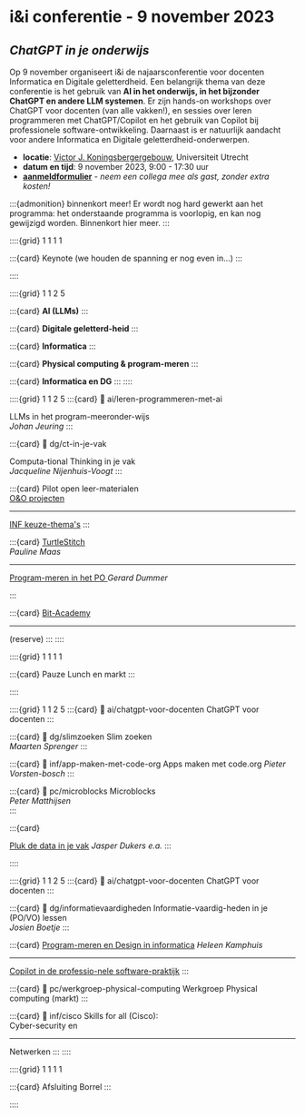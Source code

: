 # i&i conferentie - 9 november 2023

## *ChatGPT in je onderwijs*

Op 9 november organiseert i&i de najaarsconferentie voor docenten Informatica en Digitale
geletterdheid. Een belangrijk thema van deze conferentie is het gebruik van **AI
in het onderwijs, in het bijzonder ChatGPT en andere LLM systemen**. Er zijn
hands-on workshops over ChatGPT voor docenten (van alle vakken!), en sessies over leren
programmeren met ChatGPT/Copilot en het gebruik van Copilot bij professionele
software-ontwikkeling. Daarnaast is er natuurlijk aandacht voor andere Informatica en
Digitale geletterdheid-onderwerpen.

* **locatie**: [Victor J. Koningsbergergebouw](https://www.uu.nl/victor-j-koningsbergergebouw),
  Universiteit Utrecht  
* **datum en tijd**: 9 november 2023, 9:00 - 17:30 uur
* [**aanmeldformulier**](https://www.smink-registratie.nl/ieni/) - 
  *neem een collega mee als gast, zonder extra kosten!*

:::{admonition} binnenkort meer!
Er wordt nog hard gewerkt aan het programma: 
het onderstaande programma is voorlopig, en kan nog gewijzigd worden.
Binnenkort hier meer. 
:::

::::{grid} 1 1 1 1

:::{card} Keynote
(we houden de spanning er nog even in...)
:::

::::

::::{grid} 1 1 2 5

:::{card}
**AI (LLMs)**
:::

:::{card}
**Digitale geletterd-heid**
:::

:::{card}
**Informatica**
:::

:::{card}
**Physical computing & program-meren**
:::

:::{card}
**Informatica en DG**
:::
::::

::::{grid} 1 1 2 5
:::{card}
:link: ai/leren-programmeren-met-ai

LLMs in het program-meeronder-wijs  
*Johan Jeuring*
:::

:::{card}
:link: dg/ct-in-je-vak

Computa-tional Thinking in je vak  
*Jacqueline Nijenhuis-Voogt*
:::

:::{card}
Pilot open leer-materialen  
[O&O projecten](inf/pilot-oeno-inf)  

---

[INF keuze-thema's](inf/keuzethemas)
:::

:::{card}
[TurtleStitch](pc/borduren)  
*Pauline Maas*

---

[Program-meren in het PO ](pc/po-programmeren) *Gerard Dummer*

:::

:::{card}
[Bit-Academy](inf/bit-academy)

---

(reserve)
:::
::::

::::{grid} 1 1 1 1

:::{card} Pauze
Lunch en markt
:::

::::

::::{grid} 1 1 2 5
:::{card}
:link: ai/chatgpt-voor-docenten
ChatGPT voor docenten
:::

:::{card}
:link: dg/slimzoeken
Slim zoeken  
*Maarten Sprenger*
:::

:::{card}
:link: inf/app-maken-met-code-org
Apps maken met code.org
*Pieter Vorsten-bosch*
:::

:::{card}
:link: pc/microblocks
Microblocks  
*Peter Matthijsen*  
:::

:::{card}

[Pluk de data in je vak](dg/pluk-de-data) *Jasper Dukers e.a.*
:::

::::

::::{grid} 1 1 2 5
:::{card}
:link: ai/chatgpt-voor-docenten
ChatGPT voor docenten
:::

:::{card}
:link: dg/informatievaardigheden
Informatie-vaardig-heden in je (PO/VO) lessen  
*Josien Boetje*
:::

:::{card}
[Program-meren en Design in informatica](inf/heleen-1)
*Heleen Kamphuis*

---

[Copilot in de professio-nele software-praktijk](inf/copilot-in-de-praktijk)
:::



:::{card}
:link: pc/werkgroep-physical-computing
Werkgroep Physical computing
(markt)
:::


:::{card}
:link: inf/cisco
Skills for all (Cisco):  
Cyber-security en  

---

Netwerken
:::
::::

::::{grid} 1 1 1 1

:::{card} Afsluiting
Borrel
:::

::::
